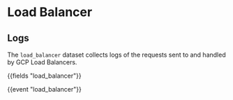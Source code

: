 # Load Balancer

## Logs

The `load_balancer` dataset collects logs of the requests sent to and handled by GCP Load Balancers.

{{fields "load_balancer"}}

{{event "load_balancer"}}
